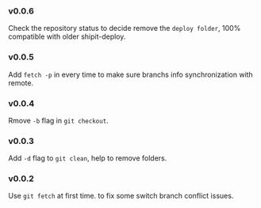 ### v0.0.6

Check the repository status to decide remove the `deploy folder`, 100% compatible with older shipit-deploy.

### v0.0.5

Add `fetch -p` in every time to make sure branchs info synchronization with remote.

### v0.0.4

Rmove `-b` flag in `git checkout`.

### v0.0.3

Add `-d` flag to `git clean`, help to remove folders.

### v0.0.2

Use `git fetch` at first time.
to fix some switch branch conflict issues.
